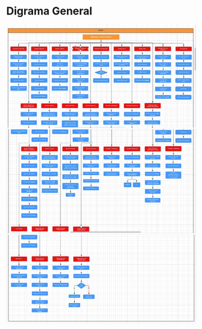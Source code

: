 # **Digrama General**


![diagrama1](../DigramaGeneral/diagrama1.jpg)
![diagrama2](../DigramaGeneral/diagrama2.jpg)
![digrama3](../DigramaGeneral/diagrama3.jpg)


